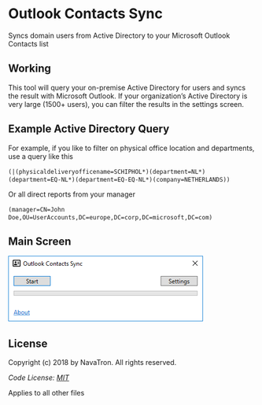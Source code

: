 # Outlook Contacts Sync

Syncs domain users from Active Directory to your Microsoft Outlook Contacts list

## Working

This tool will query your on-premise Active Directory for users and syncs the result with Microsoft Outlook. If your organization’s Active Directory is very large (1500+ users), you can filter the results in the settings screen.

## Example Active Directory Query

For example, if you like to filter on physical office location and departments, use a query like this
```
(|(physicaldeliveryofficename=SCHIPHOL*)(department=NL*)(department=EQ-NL*)(department=EQ-EQ-NL*)(company=NETHERLANDS))
```

Or all direct reports from your manager
```
(manager=CN=John Doe,OU=UserAccounts,DC=europe,DC=corp,DC=microsoft,DC=com)
```

## Main Screen

![alt Outlook Contacts Sync](Windows%20Store/Images/Screen1.png)

## License

Copyright (c) 2018 by NavaTron. All rights reserved.

*Code License: [MIT](LICENSE)*

Applies to all other files
